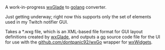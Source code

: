 A work-in-progress [wxGlade](http://wxglade.sourceforge.net/) to [golang](https://golang.org/) converter.

Just getting underway; right now this supports only the set of elements used in my Twitch notifier GUI.

Takes a *.wxg file, which is an XML-based file format for GUI layout definitions created by [wxGlade](http://wxglade.sourceforge.net/), and outputs a [go](https://golang.org/) source code file for the UI for use with the [github.com/dontpanic92/wxGo](https://github.com/dontpanic92/wxGo) wrapper for [wxWidgets](https://www.wxwidgets.org/).
